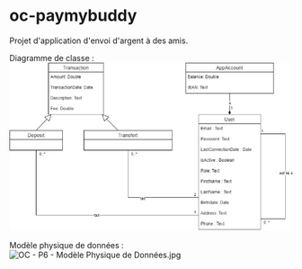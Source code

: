 # oc-paymybuddy
Projet d'application d'envoi d'argent à des amis.

Diagramme de classe :
![OC - P6 - Diagramme de classe.jpg](src%2Fmain%2Fresources%2Fdocumentation%2FOC%20-%20P6%20-%20Diagramme%20de%20classe.jpg)

Modèle physique de données :
![OC - P6 - Modèle Physique de Données.jpg](src%2Fmain%2Fresources%2Fdocumentation%2FOC%20-%20P6%20-%20Mod%E8le%20Physique%20de%20Donn%E9es.jpg)